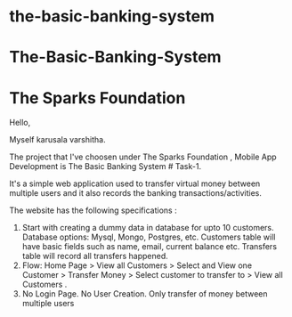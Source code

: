 # the-basic-banking-system
# The-Basic-Banking-System
# The Sparks Foundation
Hello,

Myself karusala varshitha.

The project that I've choosen under The Sparks Foundation , Mobile App Development is The Basic Banking System # Task-1.

It's a simple web application used to transfer virtual money between multiple users and it also records the banking transactions/activities.

The website has the following specifications :
1. Start with creating a dummy data in database for upto 10 customers. Database options: Mysql, Mongo, Postgres, etc. Customers table will have basic fields such as name, email, current balance etc. Transfers table will record all transfers happened.
2. Flow: Home Page > View all Customers > Select and View one Customer > Transfer Money > Select customer to transfer to > View all Customers .
3. No Login Page. No User Creation. Only transfer of money between multiple users

